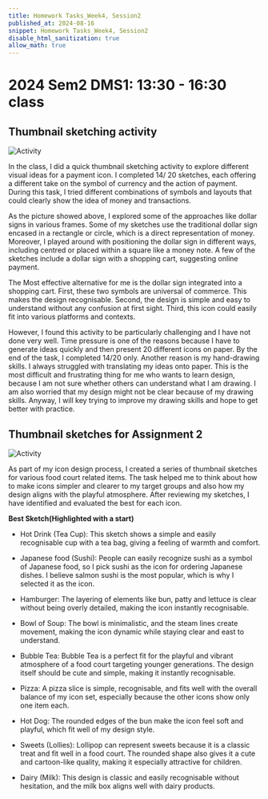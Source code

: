 ```yaml
---
title: Homework Tasks_Week4, Session2
published_at: 2024-08-16
snippet: Homework Tasks_Week4, Session2
disable_html_sanitization: true
allow_math: true
---
```

#  2024 Sem2 DMS1: 13:30 - 16:30 class

## Thumbnail sketching activity ##

![Activity](ThumbnailSketchesInClass.jpg)

<p>In the class, I did a quick thumbnail sketching activity to explore different visual ideas for a payment icon. I completed 14/ 20 sketches, each offering a different take on the symbol of currency and the action of payment. During this task, I tried different combinations of symbols and layouts that could clearly show the idea of money and transactions.</p>

<p>As the picture showed above, I explored some of the approaches like dollar signs in various frames. Some of my sketches use the traditional dollar sign encased in a rectangle or circle, which is a direct representation of money. Moreover, I played around with positioning the dollar sign in different ways, including centred or placed within a square like a money note. A few of the sketches include a dollar sign with a shopping cart, suggesting online payment.</p>

<p>The Most effective alternative for me is the dollar sign integrated into a shopping cart. First, these two symbols are universal of commerce. This makes the design recognisable. Second, the design is simple and easy to understand without any confusion at first sight. Third, this icon could easily fit into various platforms and contexts.</p>

<p>However, I found this activity to be particularly challenging and I have not done very well. Time pressure is one of the reasons because I have to generate ideas quickly and then present 20 different icons on paper. By the end of the task, I completed 14/20 only. Another reason is my hand-drawing skills. I always struggled with translating my ideas onto paper. This is the most difficult and frustrating thing for me who wants to learn design, because I am not sure whether others can understand what I am drawing. I am also worried that my design might not be clear because of my drawing skills. Anyway, I will key trying to improve my drawing skills and hope to get better with practice.</p>

## Thumbnail sketches for Assignment 2 ##

![Activity](ThumbnailSketchesForAT2.jpg)

<p>As part of my icon design process, I created a series of thumbnail sketches for various food court related items. The task helped me to think about how to make icons simpler and clearer to my target groups and also how my design aligns with the playful atmosphere. After reviewing my sketches, I have identified and evaluated the best for each icon.</p>

**Best Sketch(Highlighted with a start)**
- Hot Drink (Tea Cup): This sketch shows a simple and easily recognisable cup with a tea bag, giving a feeling of warmth and comfort.

- Japanese food (Sushi): People can easily recognize sushi as a symbol of Japanese food, so I pick sushi as the icon for ordering Japanese dishes. I believe salmon sushi is the most popular, which is why I selected it as the icon. 

- Hamburger: The layering of elements like bun, patty and lettuce is clear without being overly detailed, making the icon instantly recognisable. 

- Bowl of Soup: The bowl is minimalistic, and the steam lines create movement, making the icon dynamic while staying clear and east to understand. 

- Bubble Tea: Bubble Tea is a perfect fit for the playful and vibrant atmosphere of a food court targeting younger generations. The design itself should be cute and simple, making it instantly recognisable. 

- Pizza: A pizza slice is simple, recognisable, and fits well with the overall balance of my icon set, especially because the other icons show only one item each.

- Hot Dog: The rounded edges of the bun make the icon feel soft and playful, which fit well of my design style.

- Sweets (Lollies): Lollipop can represent sweets because it is a classic treat and fit well in a food court. The rounded shape also gives it a cute and cartoon-like quality, making it especially attractive for children.

- Dairy (Milk): This design is classic and easily recognisable without hesitation, and the milk box aligns well with dairy products. 

 